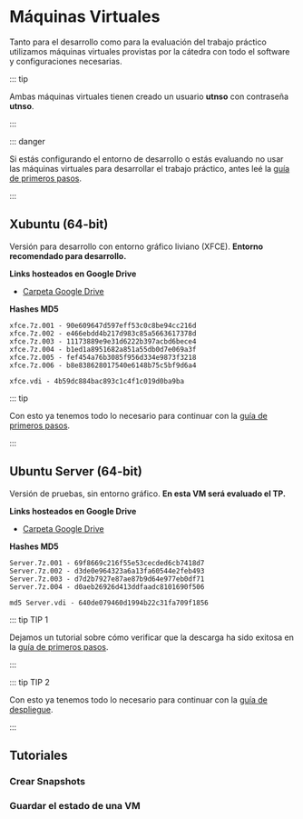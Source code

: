 # Máquinas Virtuales

Tanto para el desarrollo como para la evaluación del trabajo práctico utilizamos
máquinas virtuales provistas por la cátedra con todo el software y
configuraciones necesarias.

::: tip

Ambas máquinas virtuales tienen creado un usuario **utnso** con contraseña
**utnso**.

:::

::: danger

Si estás configurando el entorno de desarrollo o estás evaluando no usar las máquinas
virtuales para desarrollar el trabajo práctico, antes leé la
[guía de primeros pasos](/primeros-pasos/entorno-linux).

:::


## Xubuntu (64-bit)

Versión para desarrollo con entorno gráfico liviano (XFCE). **Entorno recomendado para
desarrollo.**

**Links hosteados en Google Drive**

- [Carpeta Google Drive](https://faq.utnso.com.ar/vm-gui)

**Hashes MD5**

```:no-line-numbers
xfce.7z.001 - 90e609647d597eff53c0c8be94cc216d
xfce.7z.002 - e466ebdd4b217d983c85a5663617378d
xfce.7z.003 - 11173889e9e31d6222b397acbd6bece4
xfce.7z.004 - b1ed1a8951682a851a55db0d7e069a3f
xfce.7z.005 - fef454a76b3085f956d334e9873f3218
xfce.7z.006 - b8e838628017540e6148b75c5bf9d6a4

xfce.vdi - 4b59dc884bac893c1c4f1c019d0ba9ba
```

::: tip

Con esto ya tenemos todo lo necesario para continuar con la
[guía de primeros pasos](/primeros-pasos/entorno-linux#descargar-la-mquina-virtual).

:::

## Ubuntu Server (64-bit)

Versión de pruebas, sin entorno gráfico. **En esta VM será evaluado el TP.**

**Links hosteados en Google Drive**

- [Carpeta Google Drive](https://faq.utnso.com.ar/vm-server)

**Hashes MD5**

```:no-line-numbers
Server.7z.001 - 69f8669c216f55e53cecded6cb7418d7
Server.7z.002 - d3de0e964323a6a13fa60544e2feb493
Server.7z.003 - d7d2b7927e87ae87b9d64e977eb0df71
Server.7z.004 - d0aeb26926d413ddfaadc8101690f506

md5 Server.vdi - 640de079460d1994b22c31fa709f1856
```

::: tip TIP 1

Dejamos un tutorial sobre cómo verificar que la descarga ha sido exitosa en la
[guía de primeros pasos](/primeros-pasos/entorno-linux#verificar-la-descarga).

:::

::: tip TIP 2

Con esto ya tenemos todo lo necesario para continuar con la
[guía de despliegue](/guias/herramientas/deploy#practicar).

:::


## Tutoriales

### Crear Snapshots
<YouTube v="u1L23ziKgz4"/>

### Guardar el estado de una VM
<YouTube v="YqFybzQmqOc"/>
